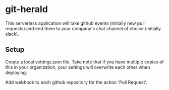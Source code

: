 # git-herald
This serverless application will take github events
(initially new pull requests) and end them to your
company's chat channel of choice (initially slack).

## Setup
Create a local settings.json file.  Take note that if
you have multiple copies of this in your organization,
your settings will overwrite each other when deploying.

Add webhook to each github repository for the action
'Pull Request'.
